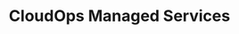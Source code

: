 ---
title: CloudOps Managed Services
ExternalLink: https://cdn2.hubspot.net/hubfs/732832/EN_CloudOps_OP_Managed-Services-Solution-Brief_20-01-02.pdf
resources:
- name: "thumbnail"
  src: "managed-services.png"
---